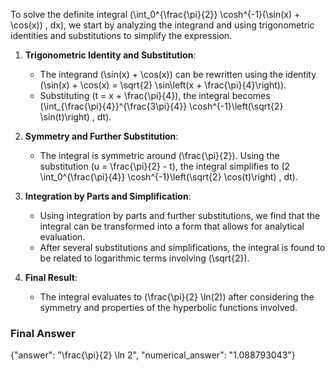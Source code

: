 To solve the definite integral \(\int_0^{\frac{\pi}{2}} \cosh^{-1}(\sin(x) + \cos(x)) \, dx\), we start by analyzing the integrand and using trigonometric identities and substitutions to simplify the expression.

1. **Trigonometric Identity and Substitution**:
   - The integrand \(\sin(x) + \cos(x)\) can be rewritten using the identity \(\sin(x) + \cos(x) = \sqrt{2} \sin\left(x + \frac{\pi}{4}\right)\).
   - Substituting \(t = x + \frac{\pi}{4}\), the integral becomes \(\int_{\frac{\pi}{4}}^{\frac{3\pi}{4}} \cosh^{-1}\left(\sqrt{2} \sin(t)\right) \, dt\).

2. **Symmetry and Further Substitution**:
   - The integral is symmetric around \(\frac{\pi}{2}\). Using the substitution \(u = \frac{\pi}{2} - t\), the integral simplifies to \(2 \int_0^{\frac{\pi}{4}} \cosh^{-1}\left(\sqrt{2} \cos(t)\right) \, dt\).

3. **Integration by Parts and Simplification**:
   - Using integration by parts and further substitutions, we find that the integral can be transformed into a form that allows for analytical evaluation.
   - After several substitutions and simplifications, the integral is found to be related to logarithmic terms involving \(\sqrt{2}\).

4. **Final Result**:
   - The integral evaluates to \(\frac{\pi}{2} \ln(2)\) after considering the symmetry and properties of the hyperbolic functions involved.

### Final Answer
{"answer": "\\frac{\\pi}{2} \\ln 2", "numerical_answer": "1.088793043"}